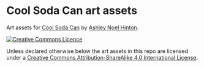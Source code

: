 # Cool Soda Can art assets

Art assets for [Cool Soda Can](https://github.com/anhinton/CoolSodaCan)
by [Ashley Noel Hinton](https://canadia.co.nz/).

[![Creative Commons Licence](https://i.creativecommons.org/l/by-sa/4.0/88x31.png)](http://creativecommons.org/licenses/by-sa/4.0/)

Unless declared otherwise below the art assets in this repo
are licensed under a 
[Creative Commons Attribution-ShareAlike 4.0 International License](http://creativecommons.org/licenses/by-sa/4.0/).
